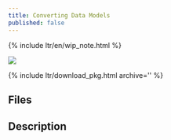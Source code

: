 ```yaml
---
title: Converting Data Models
published: false
---
```


{% include ltr/en/wip_note.html %}

<!-- intro video -->
![](https://via.placeholder.com/1024x600.png?text=Sample+Image)


{% include ltr/download_pkg.html archive='' %}


## Files


## Description